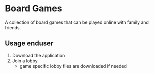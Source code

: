 # Board Games

A collection of board games that can be played online with family and friends.

## Usage enduser

1. Download the application
2. Join a lobby
    - game specific lobby files are downloaded if needed
